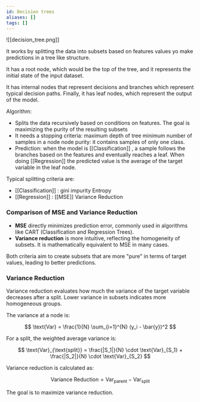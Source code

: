 ```yaml
---
id: Decision trees
aliases: []
tags: []
---
```



![[decision_tree.png]]

It works by splitting the data into subsets based on features values yo make predictions in a tree like structure.

It has a root node, which would be the top of the tree, and it represents the initial state of the input dataset.

It has internal nodes that represent decisions and branches which represent typical decision paths. Finally, it has leaf nodes, which represent the output of the model.

Algorithm:

- Splits the data recursively based on conditions on features. The goal is maximizing the purity of the resulting subsets
- It needs a stopping criteria:
	maximum depth of tree
	minimum number of samples in a node
	node purity: it contains samples of only one class.
- Prediction:
	when the model is [[Classification]] , a sample follows the branches based on the features and eventually reaches a leaf.
	When doing [[Regression]] the predicted value is the average of the target variable in the leaf node.

Typical splitting criteria are:

- [[Classification]] : 
	gini impurity
	Entropy
- [[Regression]] : 
	[[MSE]]
	Variance Reduction


### Comparison of MSE and Variance Reduction

- **MSE** directly minimizes prediction error, commonly used in algorithms like CART (Classification and Regression Trees).
- **Variance reduction** is more intuitive, reflecting the homogeneity of subsets. It is mathematically equivalent to MSE in many cases.

Both criteria aim to create subsets that are more "pure" in terms of target values, leading to better predictions.

### Variance Reduction

Variance reduction evaluates how much the variance of the target variable decreases after a split. Lower variance in subsets indicates more homogeneous groups.

The variance at a node is:

$$
\text{Var} = \frac{1}{N} \sum_{i=1}^{N} (y_i - \bar{y})^2
$$

For a split, the weighted average variance is:

$$
\text{Var}_{\text{split}} = \frac{|S_1|}{N} \cdot \text{Var}_{S_1} + \frac{|S_2|}{N} \cdot \text{Var}_{S_2}
$$

Variance reduction is calculated as:

$$
\text{Variance Reduction} = \text{Var}_{\text{parent}} - \text{Var}_{\text{split}}
$$

The goal is to maximize variance reduction.
